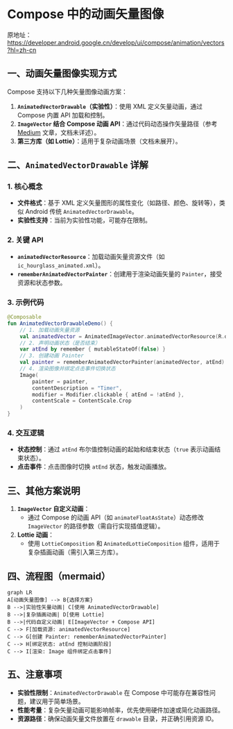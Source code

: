 
# Compose 中的动画矢量图像  

原地址：<https://developer.android.google.cn/develop/ui/compose/animation/vectors?hl=zh-cn>  

## 一、动画矢量图像实现方式  

Compose 支持以下几种矢量图像动画方案：  

1. **`AnimatedVectorDrawable`（实验性）**：使用 XML 定义矢量动画，通过 Compose 内置 API 加载和控制。  
2. **`ImageVector` 结合 Compose 动画 API**：通过代码动态操作矢量路径（参考 [Medium](https://medium.com/androiddevelopers/making-jellyfish-move-in-compose-animating-imagevectors-and-applying-agsl-rendereffects-3666596a8888) 文章，文档未详述）。  
3. **第三方库（如 Lottie）**：适用于复杂动画场景（文档未展开）。  

## 二、`AnimatedVectorDrawable` 详解  

### 1. 核心概念  

- **文件格式**：基于 XML 定义矢量图形的属性变化（如路径、颜色、旋转等），类似 Android 传统 `AnimatedVectorDrawable`。  
- **实验性支持**：当前为实验性功能，可能存在限制。  

### 2. 关键 API  

- **`animatedVectorResource`**：加载动画矢量资源文件（如 `ic_hourglass_animated.xml`）。  
- **`rememberAnimatedVectorPainter`**：创建用于渲染动画矢量的 `Painter`，接受资源和状态参数。  

### 3. 示例代码  

```kotlin  
@Composable  
fun AnimatedVectorDrawableDemo() {  
    // 1. 加载动画矢量资源  
    val animatedVector = AnimatedImageVector.animatedVectorResource(R.drawable.ic_hourglass_animated)  
    // 2. 声明动画状态（是否结束）  
    var atEnd by remember { mutableStateOf(false) }  
    // 3. 创建动画 Painter  
    val painter = rememberAnimatedVectorPainter(animatedVector, atEnd)  
    // 4. 渲染图像并绑定点击事件切换状态  
    Image(  
        painter = painter,  
        contentDescription = "Timer",  
        modifier = Modifier.clickable { atEnd = !atEnd },  
        contentScale = ContentScale.Crop  
    )  
}  
```  

### 4. 交互逻辑  

- **状态控制**：通过 `atEnd` 布尔值控制动画的起始和结束状态（`true` 表示动画结束状态）。  
- **点击事件**：点击图像时切换 `atEnd` 状态，触发动画播放。  

## 三、其他方案说明  

1. **`ImageVector` 自定义动画**：  
   - 通过 Compose 的动画 API（如 `animateFloatAsState`）动态修改 `ImageVector` 的路径参数（需自行实现插值逻辑）。  
2. **Lottie 动画**：  
   - 使用 `LottieComposition` 和 `AnimatedLottieComposition` 组件，适用于复杂插画动画（需引入第三方库）。  

## 四、流程图（mermaid）  

```mermaid  
graph LR  
A[动画矢量图像] --> B{选择方案}  
B -->|实验性矢量动画| C[使用 AnimatedVectorDrawable]  
B -->|复杂插画动画| D[使用 Lottie]  
B -->|代码自定义动画| E[ImageVector + Compose API]  
C --> F[加载资源: animatedVectorResource]  
C --> G[创建 Painter: rememberAnimatedVectorPainter]  
C --> H[绑定状态: atEnd 控制动画阶段]  
C --> I[渲染: Image 组件绑定点击事件]  
```  

## 五、注意事项  

- **实验性限制**：`AnimatedVectorDrawable` 在 Compose 中可能存在兼容性问题，建议用于简单场景。  
- **性能考量**：复杂矢量动画可能影响帧率，优先使用硬件加速或简化动画路径。  
- **资源路径**：确保动画矢量文件放置在 `drawable` 目录，并正确引用资源 ID。
